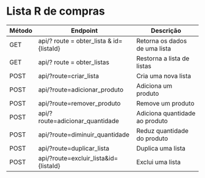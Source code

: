 # Lista R de compras




|Método|Endpoint|Descrição|
|-|-|-|
|GET | api/? route = obter_lista & id={listaId}|Retorna os dados de uma lista|
|GET| api/? route = obter_listas|Restorna a lista de listas|
|POST| api/?route=criar_lista|Cria uma nova lista|
|POST| api/?route=adicionar_produto|Adiciona um produto|
|POST| api/?route=remover_produto|Remove um produto|
|POST| api/?route=adicionar_quantidade|Adiciona quantidade ao produto|
|POST| api/?route=diminuir_quantidade|Reduz quantidade do produto|
|POST| api/?route=duplicar_lista|Duplica uma lista|
|POST| api/?route=excluir_lista&id={listaId}|Exclui uma lista|